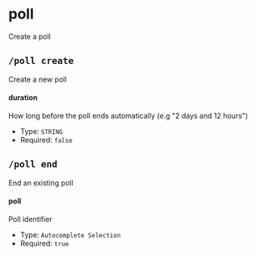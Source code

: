 # poll
Create a poll
## `/poll create`
Create a new poll
#### duration
How long before the poll ends automatically (e.g "2 days and 12 hours")
- Type: `STRING`
- Required: `false`
## `/poll end`
End an existing poll
#### poll
Poll identifier
- Type: `Autocomplete Selection`
- Required: `true`